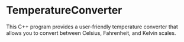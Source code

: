 # TemperatureConverter
This C++ program provides a user-friendly temperature converter that allows you to convert between Celsius, Fahrenheit, and Kelvin scales.
